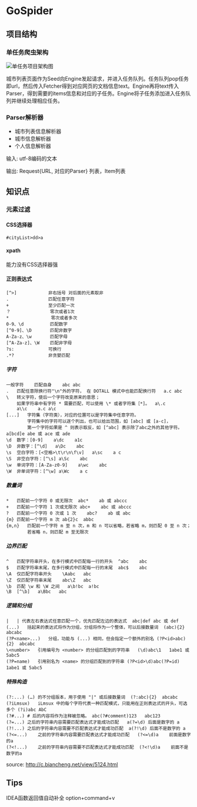 # GoSpider
## 项目结构
### 单任务爬虫架构
![单任务项目架构图](https://upload.cc/i1/2021/01/04/mQWe5F.jpg)

城市列表页面作为Seed向Engine发起请求，并进入任务队列。任务队列pop任务即url，然后传入Fetcher得到对应网页的文档信息text。Engine再将text传入Parser，得到需要的items信息和对应的子任务。Engine将子任务添加进入任务队列并继续处理相应任务。
### Parser解析器
- 城市列表信息解析器
- 城市信息解析器
- 个人信息解析器

输入: utf-8编码的文本

输出: Request{URL, 对应的Parser} 列表，Item列表  

## 知识点
### 元素过滤
#### CSS选择器
`#cityList>dd>a`
#### xpath 
能力没有CSS选择器强
#### 正则表达式
```
[^>]            非右括号 对后面的元素取非
.               匹配任意字符
+               至少匹配一次
？               零次或者1次
*                零次或者多次
0-9、\d          匹配数字
[^0-9]、\D       匹配非数字
A-Za-z、\w       匹配字母
[^A-Za-z]、\W    匹配非字母
?s:             可换行
.*?             非贪婪匹配

```
##### 字符
```
一般字符	匹配自身	abc	abc
.	匹配任意除换行符"\n"外的字符， 在 DOTALL 模式中也能匹配换行符	a.c	abc
\	转义字符，使后一个字符改变原来的意思；
    如果字符串中有字符 * 需要匹配，可以使用 \* 或者字符集［*]。	a\.c
    a\\c	a.c a\c
[...]	字符集（字符类），对应的位置可以是字符集中任意字符。
        字符集中的字符可以逐个列出，也可以给出范围，如 [abc] 或 [a-c]，
        第一个字符如果是 ^ 则表示取反，如 [^abc] 表示除了abc之外的其他字符。	a[bcd]e	abe 或 ace 或 ade
\d	数字：[0-9]	a\dc	a1c
\D	非数字：[^\d]	a\Dc	abc
\s	空白字符：[<空格>\t\r\n\f\v]	a\sc	a c
\S	非空白字符：[^\s]	a\Sc	abc
\w	单词字符：[A-Za-z0-9]	a\wc	abc
\W	非单词字符：[^\w]	a\Wc	a c
```
##### 数量词
```
*	匹配前一个字符 0 或无限次	abc*	ab 或 abccc
+	匹配前一个字符 1 次或无限次	abc+	abc 或 abccc
?	匹配前一个字符 0 次或 1 次	abc?	ab 或 abc
{m}	匹配前一个字符 m 次	ab{2}c	abbc
{m,n}	匹配前一个字符 m 至 n 次，m 和 n 可以省略，若省略 m，则匹配 0 至 n 次；
        若省略 n，则匹配 m 至无限次
```
##### 边界匹配
```
^	匹配字符串开头，在多行模式中匹配每一行的开头	^abc	abc
$	匹配字符串末尾，在多行模式中匹配每一行的末尾	abc$	abc
\A	仅匹配字符串开头	\Aabc	abc
\Z	仅匹配字符串末尾	abc\Z	abc
\b	匹配 \w 和 \W 之间	a\b!bc	a!bc
\B	[^\b]	a\Bbc	abc
```
##### 逻辑和分组
```
|	| 代表左右表达式任意匹配一个，优先匹配左边的表达式	abc|def	abc 或 def
(...)	括起来的表达式将作为分组，分组将作为一个整体，可以后接数量词	(abc){2}	abcabc
(?P<name>...)	分组，功能与 (...) 相同，但会指定一个额外的别名	(?P<id>abc){2}	abcabc
\<number>	引用编号为 <number> 的分组匹配到的字符串	(\d)abc\1	1abe1 或 5abc5
(?P=name)	引用别名为 <name> 的分组匹配到的字符串	(?P<id>\d)abc(?P=id)	1abe1 或 5abc5
```
##### 特殊构造
```
(?:...)	(…) 的不分组版本，用于使用 "|" 或后接数量词	(?:abc){2}	abcabc
(?iLmsux)	iLmsux 中的每个字符代表一种匹配模式，只能用在正则表达式的开头，可选多个	(?i)abc	AbC
(?#...)	# 后的内容将作为注释被忽略。	abc(?#comment)123 	abc123
(?=...)	之后的字符串内容需要匹配表达式才能成功匹配	a(?=\d)	后面是数字的 a
(?!...)	之后的字符串内容需要不匹配表达式才能成功匹配	a(?!\d)	后面不是数字的 a
(?<=...)	之前的字符串内容需要匹配表达式才能成功匹配	(?<=\d)a	前面是数字的a
(?<!...)	之前的字符串内容需要不匹配表达式才能成功匹配	(?<!\d)a	前面不是数字的a
```
source: http://c.biancheng.net/view/5124.html
## Tips
IDEA函数返回值自动补全 option+command+v